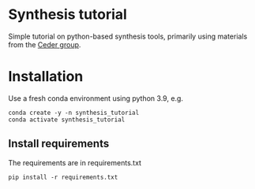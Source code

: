 # Synthesis tutorial
Simple tutorial on python-based synthesis tools, primarily using materials from the [Ceder group](https://github.com/CederGroupHub/s4).

# Installation
Use a fresh conda environment using python 3.9, e.g.
```angular2html
conda create -y -n synthesis_tutorial
conda activate synthesis_tutorial
```

## Install requirements
The requirements are in requirements.txt
```
pip install -r requirements.txt
```
